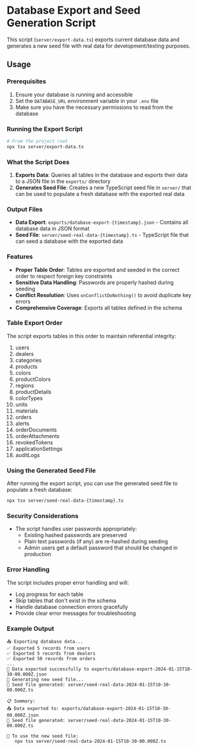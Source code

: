 # Database Export and Seed Generation Script

This script (`server/export-data.ts`) exports current database data and generates a new seed file with real data for development/testing purposes.

## Usage

### Prerequisites

1. Ensure your database is running and accessible
2. Set the `DATABASE_URL` environment variable in your `.env` file
3. Make sure you have the necessary permissions to read from the database

### Running the Export Script

```bash
# From the project root
npx tsx server/export-data.ts
```

### What the Script Does

1. **Exports Data**: Queries all tables in the database and exports their data to a JSON file in the `exports/` directory
2. **Generates Seed File**: Creates a new TypeScript seed file in `server/` that can be used to populate a fresh database with the exported real data

### Output Files

- **Data Export**: `exports/database-export-{timestamp}.json` - Contains all database data in JSON format
- **Seed File**: `server/seed-real-data-{timestamp}.ts` - TypeScript file that can seed a database with the exported data

### Features

- **Proper Table Order**: Tables are exported and seeded in the correct order to respect foreign key constraints
- **Sensitive Data Handling**: Passwords are properly hashed during seeding
- **Conflict Resolution**: Uses `onConflictDoNothing()` to avoid duplicate key errors
- **Comprehensive Coverage**: Exports all tables defined in the schema

### Table Export Order

The script exports tables in this order to maintain referential integrity:

1. users
2. dealers
3. categories
4. products
5. colors
6. productColors
7. regions
8. productDetails
9. colorTypes
10. units
11. materials
12. orders
13. alerts
14. orderDocuments
15. orderAttachments
16. revokedTokens
17. applicationSettings
18. auditLogs

### Using the Generated Seed File

After running the export script, you can use the generated seed file to populate a fresh database:

```bash
npx tsx server/seed-real-data-{timestamp}.ts
```

### Security Considerations

- The script handles user passwords appropriately:
  - Existing hashed passwords are preserved
  - Plain text passwords (if any) are re-hashed during seeding
  - Admin users get a default password that should be changed in production

### Error Handling

The script includes proper error handling and will:
- Log progress for each table
- Skip tables that don't exist in the schema
- Handle database connection errors gracefully
- Provide clear error messages for troubleshooting

### Example Output

```
📤 Exporting database data...
✅ Exported 5 records from users
✅ Exported 5 records from dealers
✅ Exported 50 records from orders
...
🎉 Data exported successfully to exports/database-export-2024-01-15T10-30-00.000Z.json
🌱 Generating new seed file...
🎉 Seed file generated: server/seed-real-data-2024-01-15T10-30-00.000Z.ts

📋 Summary:
📤 Data exported to: exports/database-export-2024-01-15T10-30-00.000Z.json
🌱 Seed file generated: server/seed-real-data-2024-01-15T10-30-00.000Z.ts

🚀 To use the new seed file:
   npx tsx server/seed-real-data-2024-01-15T10-30-00.000Z.ts
